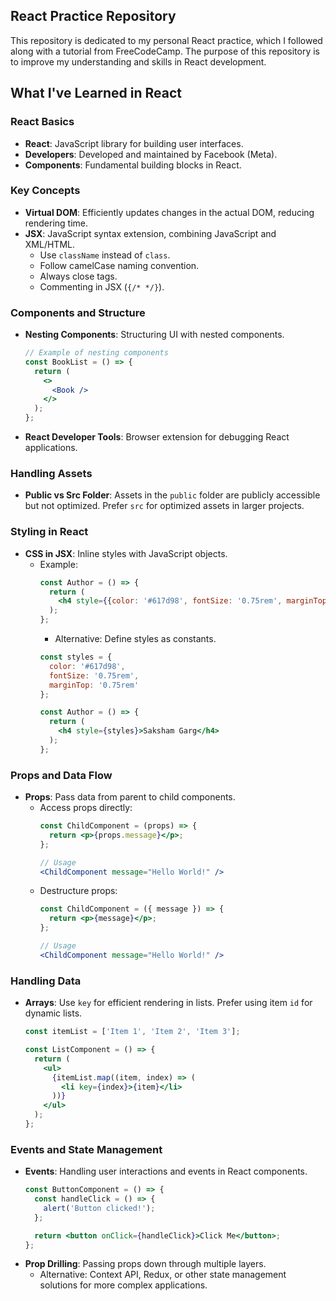 ## React Practice Repository

This repository is dedicated to my personal React practice, which I followed along with a tutorial from FreeCodeCamp. The purpose of this repository is to improve my understanding and skills in React development.

## What I've Learned in React

### React Basics
- **React**: JavaScript library for building user interfaces.
- **Developers**: Developed and maintained by Facebook (Meta).
- **Components**: Fundamental building blocks in React.

### Key Concepts
- **Virtual DOM**: Efficiently updates changes in the actual DOM, reducing rendering time.
- **JSX**: JavaScript syntax extension, combining JavaScript and XML/HTML.
  - Use `className` instead of `class`.
  - Follow camelCase naming convention.
  - Always close tags.
  - Commenting in JSX (`{/* */}`).

### Components and Structure
- **Nesting Components**: Structuring UI with nested components.
  ```jsx
  // Example of nesting components
  const BookList = () => {
    return (
      <>
        <Book />
      </>
    );
  };
  ```
- **React Developer Tools**: Browser extension for debugging React applications.

### Handling Assets
- **Public vs Src Folder**: Assets in the `public` folder are publicly accessible but not optimized. Prefer `src` for optimized assets in larger projects.

### Styling in React
- **CSS in JSX**: Inline styles with JavaScript objects.
  - Example:
    ```jsx
	const Author = () => {
      return (
        <h4 style={{color: '#617d98', fontSize: '0.75rem', marginTop: '0.75rem'}}>Saksham Garg</h4>
      );
    };
	```
	- Alternative: Define styles as constants.
    ```jsx
    const styles = {
      color: '#617d98',
      fontSize: '0.75rem',
      marginTop: '0.75rem'
    };

    const Author = () => {
      return (
        <h4 style={styles}>Saksham Garg</h4>
      );
    };
    ```

### Props and Data Flow
- **Props**: Pass data from parent to child components.
  - Access props directly:
    ```jsx
    const ChildComponent = (props) => {
      return <p>{props.message}</p>;
    };

    // Usage
    <ChildComponent message="Hello World!" />
    ```
  - Destructure props:
    ```jsx
    const ChildComponent = ({ message }) => {
      return <p>{message}</p>;
    };

    // Usage
    <ChildComponent message="Hello World!" />
    ```

### Handling Data
- **Arrays**: Use `key` for efficient rendering in lists. Prefer using item `id` for dynamic lists.
  ```jsx
  const itemList = ['Item 1', 'Item 2', 'Item 3'];

  const ListComponent = () => {
    return (
      <ul>
        {itemList.map((item, index) => (
          <li key={index}>{item}</li>
        ))}
      </ul>
    );
  };
  ```

### Events and State Management
- **Events**: Handling user interactions and events in React components.
  ```jsx
  const ButtonComponent = () => {
    const handleClick = () => {
      alert('Button clicked!');
    };

    return <button onClick={handleClick}>Click Me</button>;
  };
  ```
- **Prop Drilling**: Passing props down through multiple layers.
  - Alternative: Context API, Redux, or other state management solutions for more complex applications.
